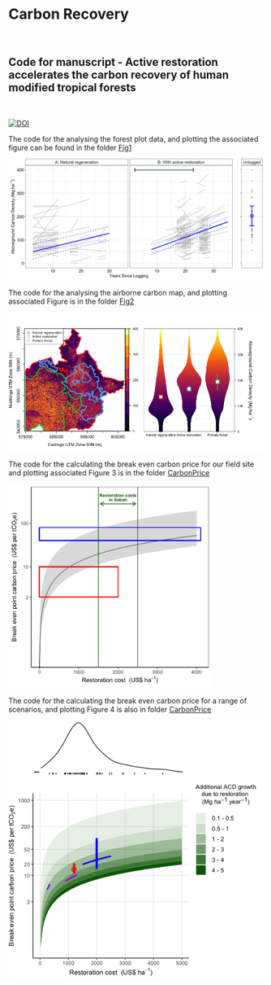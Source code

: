 # Carbon Recovery
<br>

## Code for manuscript - Active restoration accelerates the carbon recovery of human modified tropical forests
<br>

[![DOI](https://zenodo.org/badge/266838510.svg)](https://zenodo.org/badge/latestdoi/266838510)



The code for the analysing the forest plot data, and plotting the associated figure can be found in the folder [Fig1](https://github.com/PhilipsonChristopher/CarbonRecovery/tree/master/Fig1)
![Fig 1](https://raw.githubusercontent.com/PhilipsonChristopher/CarbonRecovery/master/Fig1/Fig1.png)


The code for the analysing the airborne carbon map, and plotting associated Figure is in the folder [Fig2](https://github.com/PhilipsonChristopher/CarbonRecovery/blob/master/Fig2)

![Fig 2](https://raw.githubusercontent.com/PhilipsonChristopher/CarbonRecovery/master/Fig2/Fig2.png)



The code for the calculating the break even carbon price for our field site and plotting associated Figure 3 is in the folder [CarbonPrice](https://github.com/PhilipsonChristopher/CarbonRecovery/blob/master/CarbonPrice)

<img src="https://raw.githubusercontent.com/PhilipsonChristopher/CarbonRecovery/master/CarbonPrice/Fig3.png" width="400" height="400">


The code for the calculating the break even carbon price for a range of scenarios, and plotting Figure 4 is also in folder [CarbonPrice](https://github.com/PhilipsonChristopher/CarbonRecovery/blob/master/CarbonPrice)

![Fig 4](https://raw.githubusercontent.com/PhilipsonChristopher/CarbonRecovery/master/CarbonPrice/Fig4.png)
